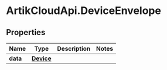 # ArtikCloudApi.DeviceEnvelope

## Properties
Name | Type | Description | Notes
------------ | ------------- | ------------- | -------------
**data** | [**Device**](Device.md) |  | 


